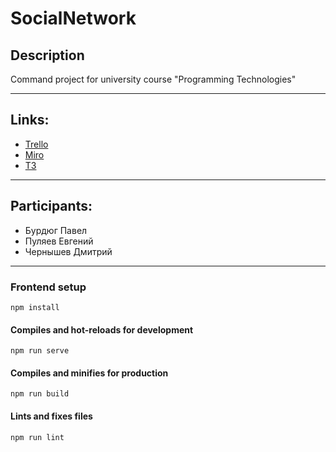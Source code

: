 # SocialNetwork

## Description
Command project for university course "Programming Technologies"

---

## Links:

 - [Trello](https://trello.com/b/vUGPSvoO "Trello.com")
 - [Miro](https://miro.com/app/board/o9J_lQfmMQs=/ "Miro.com")
 - [ТЗ](https://github.com/ProgTechTeam/SocialNetwork/blob/main/Documents/%D0%A2%D0%B7(fixed).pdf)

---

## Participants:
 - Бурдюг Павел
 - Пуляев Евгений
 - Чернышев Дмитрий

---

### Frontend setup
```
npm install
```

#### Compiles and hot-reloads for development
```
npm run serve
```

#### Compiles and minifies for production
```
npm run build
```

#### Lints and fixes files
```
npm run lint
```
